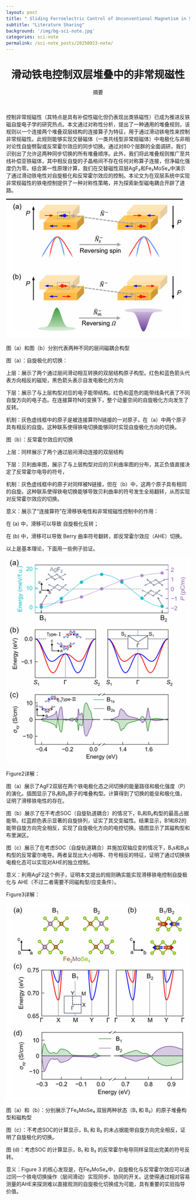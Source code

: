 ```yaml
---
layout: post
title: " Sliding Ferroelectric Control of Unconventional Magnetism in Stacked Bilayers"
subtitle: "Literature Sharing"
background: '/img/bg-sci-note.jpg'
categories: sci-note
permalink: /sci-note_posts/20250923-note/
---
```


# <center>滑动铁电控制双层堆叠中的非常规磁性</center>





<p><center>摘要</center></p>

　　<p>控制非常规磁性（其特点是具有补偿性磁化但仍表现出类铁磁性）已成为推进反铁磁自旋电子学的研究热点。本文通过对称性分析，提出了一种通用的堆叠规则，该规则以一个连接两个堆叠双层结构的连接算子为特征，用于通过滑动铁电性来控制非常规磁性。此规则能够实现交替磁体（一类共线型非常规磁体）中电极化与非相对论性自旋劈裂或反常霍尔效应的同步切换。通过对80个层群的全面调研，我们识别出了允许这两种同步切换的所有堆叠顺序。此外，我们将此堆叠规则推广至共线补偿亚铁磁体，其中相反自旋的子晶格间不存在任何对称算子连接，但净磁化强度仍为零。结合第一性原理计算，我们在交替磁性双层AgF₂和Fe₂MoSe₄中演示了通过滑动铁电性对自旋极化和反常霍尔效应的控制。本论文为在双层系统中实现非常规磁性的铁电控制提供了一种对称性策略，并为探索新型磁电耦合开辟了道路。</p>

<div style="text-align:center">
  <img src="/img/Sliding Ferroelectric Control of Unconventional Magnetism in Stacked Bilayers/bg-fig1.png" alt="Fig1" style="width:600px; height:auto;"/>
</div>

图（a）和图（b）分别代表两种不同的层间磁耦合构型

图（a）：自旋极化的切换：

上层：展示了两个通过层间滑动相互转换的双层结构原子构型。红色和蓝色箭头代表方向相反的磁矩，黑色箭头表示自发电极化的方向

下层：展示了与上层构型对应的电子能带结构。红色和蓝色的能带线条代表了不同自旋方向的电子态。在连接算符N的变换下，整个动量空间的自旋极化方向发生了反转。

机制：灰色虚线框中的原子是被连接算符N链接的一对原子，在（a）中两个原子具有相反的自旋。这种联系使得铁电切换能够同时实现自旋极化方向的切换。

图（b）：反常霍尔效应的切换

上层：同样展示了两个通过层间滑动连接的双层结构

下层：贝利曲率图，展示了与上层构型对应的贝利曲率图的分布，其正负值直接决定了反常霍尔电导的符号，

机制：灰色虚线框中的原子对同样被N链接，但在（b）中，这两个原子具有相同的自旋。这种联系使得铁电切换能够导致贝利曲率的符号发生全局翻转，从而实现对反常霍尔效应的切换。

意义：展示了“连接算符”在滑移铁电性和非常规磁性控制中的作用：

在 (a) 中，滑移可以导致 自旋极化反转；

在 (b) 中，滑移可以导致 Berry 曲率符号翻转，即反常霍尔效应（AHE）切换。


以上是基本理论，下面用一些例子验证。


<div style="text-align:center">
  <img src="/img/Sliding Ferroelectric Control of Unconventional Magnetism in Stacked Bilayers/bg-fig2.png" alt="Fig1" style="width:600px; height:auto;"/>
</div>


Figure2详解：

图（a）展示了AgF2双层在两个铁电极化态之间切换的能量路径和极化强度（P）的演化。插图显示了B₁和B₂原子的堆叠构型。计算得到了切换的能垒和极化值，证明了滑移铁电性的存在。

图（b）展示了在不考虑SOC（自旋轨道耦合）的情况下，B₁和B₂构型的最高占据能带。红蓝颜色表示显著的自旋排列，证实了其交变磁性。结果显示，B1和B2的能带自旋方向完全相反，实现了自旋极化方向的电控切换。插图显示了其磁构型和布里渊区。

图（c）展示了在考虑SOC（自旋轨道耦合）并施加双轴应变的情况下，B₁s和B₂s构型的反常霍尔电导。两者呈现出大小相等、符号相反的特征，证明了通过切换铁电极化态可以实现对AHE的独立控制。

意义：利用AgF2这个例子，证明本文提出的规则确实能实现滑移铁电控制自旋极化与 AHE（不过二者需要不同磁构型/应变条件）。

Figure3详解：

<div style="text-align:center">
  <img src="/img/Sliding Ferroelectric Control of Unconventional Magnetism in Stacked Bilayers/bg-fig3.png" alt="Fig1" style="width:600px; height:auto;"/>
</div>

图（a）和（b）：分别展示了Fe₂MoSe₄ 双层两种状态（B₁ 和 B₂）的原子堆叠构型和磁构型

图（c）：不考虑SOC的计算显示，B₁ 和 B₂ 的未占据能带自旋方向完全相反，证明了自旋极化的切换。

图 (d)​​：​考虑SOC​ 的计算显示，B₁ 和 B₂ 的反常霍尔电导同样呈现出完美的符号反转。

意义​：Figure 3 的核心发现是，在Fe₂MoSe₄中，​自旋极化与反常霍尔效应可以通过同一个铁电切换操作（层间滑动）实现同步、协同的开关。这使得通过相对容易测量的AHE来探测难以直接观测的自旋极化切换成为可能，具有重要的实验指导价值。